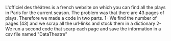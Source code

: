 L'officiel des théâtres is a french website on which you can find all the plays in Paris for the current season. 
The problem was that there are 43 pages of plays. Therefore we made a code in two parts. 
1- We find the number of pages (43) and we scrap all the url-links and stock them in a dictionary 
2- We run a second code that scarp each page and save the information in a csv file named "DataTheatre"